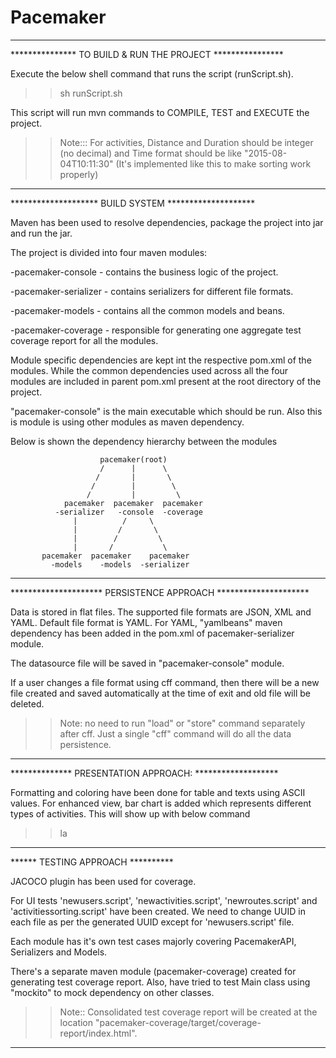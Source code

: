 # Pacemaker
------------------------------------------------------------------------------------------------------------------------


***************  TO BUILD & RUN THE PROJECT ****************


Execute the below shell command that runs the script (runScript.sh).
>>  sh runScript.sh

This script will run mvn commands to COMPILE, TEST and EXECUTE the project.

>> Note:::
>> For activities, Distance and Duration should be integer (no decimal)
and
>> Time format should be like "2015-08-04T10:11:30" (It's implemented like this to make sorting work properly)

------------------------------------------------------------------------------------------------------------------------



******************** BUILD SYSTEM ********************


Maven has been used to resolve dependencies, package the project into jar and run the jar.

The project is divided into four maven modules:

 -pacemaker-console - contains the business logic of the project.
 
 -pacemaker-serializer - contains serializers for different file formats.
 
 -pacemaker-models - contains all the common models and beans.
 
 -pacemaker-coverage - responsible for generating one aggregate test coverage report for all the modules.
 
Module specific dependencies are kept int the respective pom.xml of the modules. While the common dependencies used
across all the four modules are included in parent pom.xml present at the root directory of the project.

"pacemaker-console" is the main executable which should be run.
Also this is module is using other modules as maven dependency.

Below is shown the dependency hierarchy between the modules

                        pacemaker(root)
                        /      |      \
                       /       |       \
                      /        |        \
                     /         |         \
                pacemaker  pacemaker  pacemaker
              -serializer   -console  -coverage
                  |          /     \
                  |         /       \
                  |        /         \
                  |       /           \
           pacemaker  pacemaker    pacemaker
             -models    -models  -serializer  


------------------------------------------------------------------------------------------------------------------------



********************* PERSISTENCE APPROACH *********************


Data is stored in flat files. The supported file formats are JSON, XML and YAML. Default file format is YAML.
For YAML, "yamlbeans" maven dependency has been added in the pom.xml of pacemaker-serializer module.

The datasource file will be saved in "pacemaker-console" module.

If a user changes a file format using cff command, then there will be a new file created and saved automatically
at the time of exit and old file will be deleted.

>> Note: no need to run "load" or "store" command separately after cff. 
      Just a single "cff" command will do all the data persistence. 


------------------------------------------------------------------------------------------------------------------------



**************  PRESENTATION APPROACH: *******************


Formatting and coloring have been done for table and texts using ASCII values.
For enhanced view, bar chart is added which represents different types of activities.
This will show up with below command
>> la <user-id>


------------------------------------------------------------------------------------------------------------------------



****** TESTING APPROACH **********


JACOCO plugin has been used for coverage.

For UI tests 'newusers.script', 'newactivities.script', 'newroutes.script' and 'activitiessorting.script' have been created.
We need to change UUID in each file as per the generated UUID except for 'newusers.script' file.

Each module has it's own test cases majorly covering PacemakerAPI, Serializers and Models.

There's a separate maven module (pacemaker-coverage) created for generating test coverage report.
Also, have tried to test Main class using "mockito" to mock dependency on other classes.

>> Note:: Consolidated test coverage report will be created at the location
  "pacemaker-coverage/target/coverage-report/index.html".


------------------------------------------------------------------------------------------------------------------------



 
 